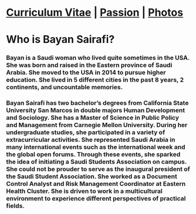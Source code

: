 



# <a href="CV.html">Curriculum Vitae</a> | <a href="Vision2030.html">Passion</a> | <a href="Life_Pictures.html">Photos</a>


# Who is Bayan Sairafi? 

### Bayan is a Saudi woman who lived quite sometimes in the USA. She was born and raised in the Eastern province of Saudi Arabia. She moved to the USA in 2014 to pursue higher education. She lived in 5 different cities in the past 8 years, 2 continents, and uncountable memories. 


### Bayan Sairafi has two bachelor’s degrees from California State University San Marcos in double majors Human Development and Sociology. She has a Master of Science in Public Policy and Management from Carnegie Mellon University. During her undergraduate studies, she participated in a variety of extracurricular activities. She represented Saudi Arabia in many international events such as the international week and the global open forums. Through these events, she sparked the idea of initiating a Saudi Students Association on campus. She could not be prouder to serve as the inaugural president of the Saudi Student Association. She worked as a Document Control Analyst and Risk Management Coordinator at Eastern Health Cluster. She is driven to work in a multicultural environment to experience different perspectives of practical fields. 



